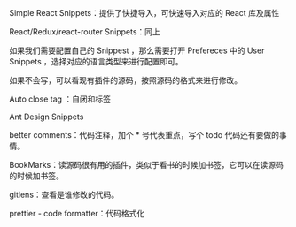 Simple React Snippets：提供了快捷导入，可快速导入对应的 React 库及属性

React/Redux/react-router Snippets：同上

如果我们需要配置自己的 Snippest ，那么需要打开 Prefereces 中的 User Snippets ，选择对应的语言类型来进行配置即可。

如果不会写，可以看现有插件的源码，按照源码的格式来进行修改。

Auto close tag ：自闭和标签

Ant Design Snippets

better comments：代码注释，加个 * 号代表重点，写个 todo 代码还有要做的事情。

BookMarks：读源码很有用的插件，类似于看书的时候加书签，它可以在读源码的时候加书签。

gitlens：查看是谁修改的代码。

prettier - code formatter：代码格式化